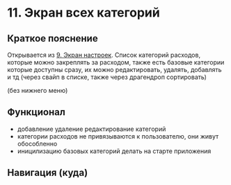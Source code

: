 # 11. Экран всех категорий

## Краткое пояснение

Открывается из [9. Экран настроек](screen_9_settings.md). Список категорий расходов, которые можно
закреплять за расходом, также есть базовые категории которые доступны сразу, их можно редактировать,
удалять, добавлять и тд (через свайп в списке, также через драгендроп сортировать)

(без нижнего меню)

## Функционал

- добавление удаление редактирование категорий
- категории расходов не привязываются к пользователю, они живут обособленно
- иницилизацию базовых категорий делать на старте приложения

## Навигация (куда)

